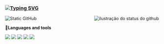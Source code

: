### [![Typing SVG](https://readme-typing-svg.herokuapp.com?font=Fira+Code&pause=1000&color=F8EFD4&center=true&width=435&lines=Hello%2C+MY+NAME+is+Ana+Luiza;I'm+Economics+student;Be+Welcome!+:%29)](https://git.io/typing-svg)


<img align='right' src="https://github-readme-stats.vercel.app/api?username=analusz&show_icons=true&title_color=783c00&text_color=af552e&icon_color=783c00&bg_color=f8efd4&cache_seconds=2300" alt="ilustração do status do github">
<p> <img src="https://img.shields.io/static/v1?label=Overview&message=ANALUIZA&color=f8efd4&style=for-the-badge&logo=GitHub" alt="Static GitHub"> <br> 
<p>
  <strong>🔧Languages and tools</strong> </p>
  <p>
  <img src="https://img.shields.io/badge/HTML5-F8EFD4?style=for-the-badge&logo=html5&logoColor=black"/>
  <img src="https://img.shields.io/badge/CSS3-F8EFD4?style=for-the-badge&logo=CSS3&logoColor=white"/>
  <img src="https://img.shields.io/badge/Python-F8EFD4?style=for-the-badge&logo=Python&logoColor=white"/>
  <img src="https://img.shields.io/badge/MySQL-F8EFD4?style=for-the-badge&logo=MySQL&logoColor=white"/>
  <img src="https://img.shields.io/badge/JavaScript-F8EFD4?style=for-the-badge&logo=javascript&logoColor=white"/>
  
  </p>
 
